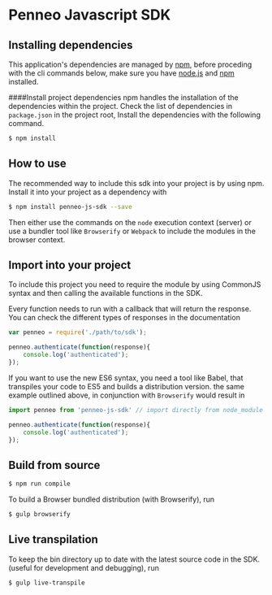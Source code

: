 # Penneo Javascript SDK

## Installing dependencies

This application's dependencies are managed by [npm](https://www.npmjs.org/), before proceding with the cli commands below, make sure you have [node.js](http://nodejs.org/) and [npm](https://www.npmjs.org/) installed.

####Install project dependencies
npm handles the installation of the dependencies within the project. Check the list of dependencies in `package.json` in the project root, Install the dependencies with the following command.

```sh
$ npm install
```

## How to use

The recommended way to include this sdk into your project is by using npm. Install it into your project as a dependency with

```sh
$ npm install penneo-js-sdk --save
```

Then either use the commands on the `node` execution context (server) or use a bundler tool like `Browserify` or `Webpack` to include the modules in the browser context.

## Import into your project

To include this project you need to require the module by using CommonJS syntax and then calling the available functions in the SDK.

Every function needs to run with a callback that will return the response. You can check the different types of responses in the documentation

```js
var penneo = require('./path/to/sdk');

penneo.authenticate(function(response){
	console.log('authenticated');
});
```

If you want to use the new ES6 syntax, you need a tool like Babel, that transpiles your code to ES5 and builds a distribution version. the same example outlined above, in conjunction with `Browserify` would result in

```js
import penneo from 'penneo-js-sdk' // import directly from node_module

penneo.authenticate(function(response){
	console.log('authenticated');
});
```

## Build from source

```sh
$ npm run compile
```

To build a Browser bundled distribution (with Browserify), run

```sh
$ gulp browserify
```


## Live transpilation

To keep the bin directory up to date with the latest source code in the SDK. (useful for development and debugging), run

```sh
$ gulp live-transpile
```